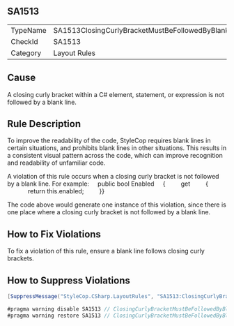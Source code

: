 ﻿## SA1513

<table>
<tr>
  <td>TypeName</td>
  <td>SA1513ClosingCurlyBracketMustBeFollowedByBlankLine</td>
</tr>
<tr>
  <td>CheckId</td>
  <td>SA1513</td>
</tr>
<tr>
  <td>Category</td>
  <td>Layout Rules</td>
</tr>
</table>

## Cause

A closing curly bracket within a C# element, statement, or expression is not followed by a blank line.

## Rule Description

To improve the readability of the code, StyleCop requires blank lines in certain situations, and prohibits blank lines in other situations. This results in a consistent visual pattern across the code, which can improve recognition and readability of unfamiliar code.

A violation of this rule occurs when a closing curly bracket is not followed by a blank line. For example:
    public bool Enabled
    {
        get 
        { 
            return this.enabled; 
        }}



The code above would generate one instance of this violation, since there is one place where a closing curly bracket is not followed by a blank line.

## How to Fix Violations

To fix a violation of this rule, ensure a blank line follows closing curly brackets.

## How to Suppress Violations

```csharp
[SuppressMessage("StyleCop.CSharp.LayoutRules", "SA1513:ClosingCurlyBracketMustBeFollowedByBlankLine", Justification = "Reviewed.")]
```

```csharp
#pragma warning disable SA1513 // ClosingCurlyBracketMustBeFollowedByBlankLine
#pragma warning restore SA1513 // ClosingCurlyBracketMustBeFollowedByBlankLine
```

